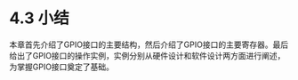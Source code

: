 # 4.3 小结 


本章首先介绍了GPIO接口的主要结构，然后介绍了GPIO接口的主要寄存器。最后给出了GPIO接口的操作实例，实例分别从硬件设计和软件设计两方面进行阐述，为掌握GPIO接口奠定了基础。
